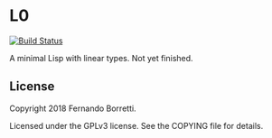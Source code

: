 # L0

[![Build Status](https://travis-ci.org/eudoxia0/l0.svg?branch=master)](https://travis-ci.org/eudoxia0/l0)

A minimal Lisp with linear types. Not yet finished.

## License

Copyright 2018 Fernando Borretti.

Licensed under the GPLv3 license. See the COPYING file for details.
